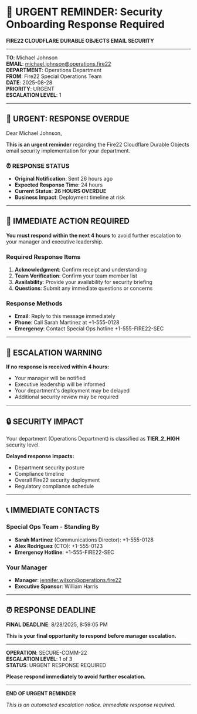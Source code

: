 # 🚨 URGENT REMINDER: Security Onboarding Response Required

**FIRE22 CLOUDFLARE DURABLE OBJECTS EMAIL SECURITY**

---

**TO**: Michael Johnson  
**EMAIL**: michael.johnson@operations.fire22  
**DEPARTMENT**: Operations Department  
**FROM**: Fire22 Special Operations Team  
**DATE**: 2025-08-28  
**PRIORITY**: URGENT  
**ESCALATION LEVEL**: 1

---

## 🚨 **URGENT: RESPONSE OVERDUE**

Dear Michael Johnson,

**This is an urgent reminder** regarding the Fire22 Cloudflare Durable Objects email security implementation for your department.

### **⏰ RESPONSE STATUS**

- **Original Notification**: Sent 26 hours ago
- **Expected Response Time**: 24 hours
- **Current Status**: **26 HOURS OVERDUE**
- **Business Impact**: Deployment timeline at risk

---

## 🎯 **IMMEDIATE ACTION REQUIRED**

**You must respond within the next 4 hours** to avoid further escalation to your manager and executive leadership.

### **Required Response Items**

1. **Acknowledgment**: Confirm receipt and understanding
2. **Team Verification**: Confirm your team member list
3. **Availability**: Provide your availability for security briefing
4. **Questions**: Submit any immediate questions or concerns

### **Response Methods**

- **Email**: Reply to this message immediately
- **Phone**: Call Sarah Martinez at +1-555-0128
- **Emergency**: Contact Special Ops hotline +1-555-FIRE22-SEC

---

## 🚨 **ESCALATION WARNING**

**If no response is received within 4 hours:**

- Your manager will be notified
- Executive leadership will be informed
- Your department's deployment may be delayed
- Additional security review may be required

---

## 🔒 **SECURITY IMPACT**

Your department (Operations Department) is classified as **TIER_2_HIGH** security level.

**Delayed response impacts:**

- Department security posture
- Compliance timeline
- Overall Fire22 security deployment
- Regulatory compliance schedule

---

## 📞 **IMMEDIATE CONTACTS**

### **Special Ops Team - Standing By**

- **Sarah Martinez** (Communications Director): +1-555-0128
- **Alex Rodriguez** (CTO): +1-555-0123
- **Emergency Hotline**: +1-555-FIRE22-SEC

### **Your Manager**

- **Manager**: jennifer.wilson@operations.fire22
- **Executive Sponsor**: William Harris

---

## ⏰ **RESPONSE DEADLINE**

**FINAL DEADLINE**: 8/28/2025, 8:59:05 PM

**This is your final opportunity to respond before manager escalation.**

---

**OPERATION**: SECURE-COMM-22  
**ESCALATION LEVEL**: 1 of 3  
**STATUS**: URGENT RESPONSE REQUIRED

**Please respond immediately to avoid further escalation.**

---

**END OF URGENT REMINDER**

_This is an automated escalation notice. Immediate response required._

